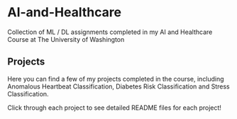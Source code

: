 # AI-and-Healthcare
Collection of ML / DL assignments completed in my AI and Healthcare Course at The University of Washington

## Projects
Here you can find a few of my projects completed in the course, including Anomalous Heartbeat Classification, Diabetes Risk Classification and Stress Classification. 

Click through each project to see detailed README files for each project!

